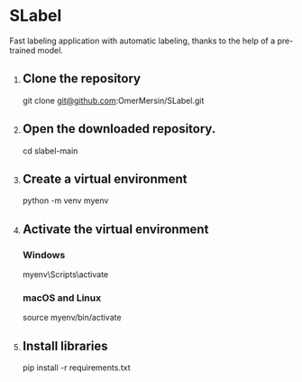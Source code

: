 # SLabel
Fast labeling application with automatic labeling, thanks to the help of a pre-trained model.

1. ## Clone the repository
   git clone git@github.com:OmerMersin/SLabel.git

2. ## Open the downloaded repository.
   cd slabel-main

3. ## Create a virtual environment 
   python -m venv myenv

4. ## Activate the virtual environment
   ### Windows
   myenv\Scripts\activate
   ### macOS and Linux
   source myenv/bin/activate
    

5. ## Install libraries
   pip install -r requirements.txt
   
